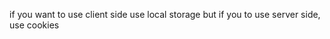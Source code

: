 <!-- Token -->

if you want to use client side use local storage
but if you to use server side, use cookies
